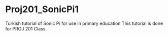 # Proj201_SonicPi1
Turkish tutorial of Sonic Pi for use in primary education
This tutorial is done for PROJ 201 Class.
